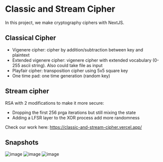 # Classic and Stream Cipher
In this project, we make cryptography ciphers with NextJS.

## Classical Cipher
  - Vigenere cipher: cipher by addition/subtraction between key and plaintext
  - Extended vigenere cipher: vigenere cipher with extended vocabulary (0-255 ascii string). Also could take file as input
  - Playfair cipher: transposition cipher using 5x5 square key
  - One time pad: one time generation (random key)
 
## Stream cipher
RSA with 2 modifications to make it more secure:
  - Dropping the first 256 prga iterations but still mixing the state
  - Adding a LFSR layer to the XOR process add more randomness

Check our work here: https://classic-and-stream-cipher.vercel.app/

## Snapshots

![image](https://user-images.githubusercontent.com/68982753/224549386-4fe9dd29-4b9d-453f-a6b1-57b94ae6c3bb.png)
![image](https://user-images.githubusercontent.com/68982753/224549423-0b71f2cd-3dbc-45ec-a0b1-feaec7220c6e.png)
![image](https://user-images.githubusercontent.com/68982753/224549443-273725da-a45f-42e7-a9ac-9820fdd33297.png)
